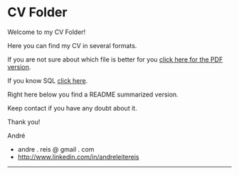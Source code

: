 CV Folder
=========

Welcome to my CV Folder!

Here you can find my CV in several formats.

If you are not sure about which file is better for you [click here for the PDF version](https://github.com/reis/cv/blob/master/cv.pdf).

If you know SQL [click here](https://github.com/reis/cv/blob/master/cv.sql).

Right here below you find a README summarized version.

Keep contact if you have any doubt about it.

Thank you!

André

 * andre . reis @ gmail . com
 * http://www.linkedin.com/in/andreleitereis


----


